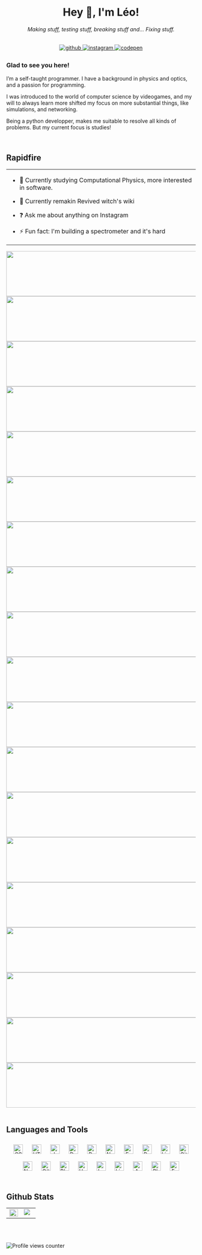 # <div align="center">Hey 👋, I'm Léo!</div>  
  

###### *<div align="center">Making stuff, testing stuff, breaking stuff and... Fixing stuff.</div>*  
  

<div align="center">
<a href="https://github.com/lele394" target="_blank">
<img src=https://img.shields.io/badge/github-%2324292e.svg?&style=for-the-badge&logo=github&logoColor=white alt=github style="margin-bottom: 5px;" />
</a>
<a href="https://instagram.com/nebulae_wanderer" target="_blank">
<img src=https://img.shields.io/badge/instagram-%23000000.svg?&style=for-the-badge&logo=instagram&logoColor=white alt=instagram style="margin-bottom: 5px;" />
</a>
<a href="https://codepen.com/https://codepen.io/lele394" target="_blank">
<img src=https://img.shields.io/badge/codepen-%23131417.svg?&style=for-the-badge&logo=codepen&logoColor=white alt=codepen style="margin-bottom: 5px;" />
</a>  
</div>  
  



### Glad to see you here!  
I’m a self-taught programmer. I have a background in physics and optics, and a passion for programming.

I was introduced to the world of computer science by videogames, and my will to always learn more shifted my focus on more substantial things, like simulations, and networking.

Being a python developper, makes me suitable to resolve all kinds of problems. But my current focus is studies!  
  

<br/>  


## Rapidfire  
<table><tr><td valign="top" width="100%">

- 🔭 Currently studying Computational Physics, more interested in software.
  

- 🌱 Currently remakin Revived witch's wiki
  

- ❓ Ask me about anything on Instagram  
  

- ⚡ Fun fact: I'm building a spectrometer and it's hard  


</td>


</td></tr></table>  
<div align="center">
<img src="https://raw.githubusercontent.com/lele394/lele394/main/rsc/1.gif" align="center"  style="width: calc(43 / 41 * 100%);;  height: 120;"  />
<img src="https://raw.githubusercontent.com/lele394/lele394/main/rsc/2.gif" align="center"  style="width: calc(43 / 41 * 100%);;  height: 120;"  />
<img src="https://raw.githubusercontent.com/lele394/lele394/main/rsc/3.gif" align="center"  style="width: calc(43 / 41 * 100%);;  height: 120;"  />
<img src="https://raw.githubusercontent.com/lele394/lele394/main/rsc/4.gif" align="center"  style="width: calc(43 / 41 * 100%);;  height: 120;"  />
<img src="https://raw.githubusercontent.com/lele394/lele394/main/rsc/5.gif" align="center"  style="width: calc(43 / 41 * 100%);;  height: 120;"  />
<img src="https://raw.githubusercontent.com/lele394/lele394/main/rsc/6.gif" align="center"  style="width: calc(43 / 41 * 100%);;  height: 120;"  />
<img src="https://raw.githubusercontent.com/lele394/lele394/main/rsc/7.gif" align="center"  style="width: calc(43 / 41 * 100%);;  height: 120;"  />
<img src="https://raw.githubusercontent.com/lele394/lele394/main/rsc/8.gif" align="center"  style="width: calc(43 / 41 * 100%);;  height: 120;"  />
<img src="https://raw.githubusercontent.com/lele394/lele394/main/rsc/9.gif" align="center"  style="width: calc(43 / 41 * 100%);;  height: 120;"  />
<img src="https://raw.githubusercontent.com/lele394/lele394/main/rsc/10.gif" align="center"  style="width: calc(43 / 41 * 100%);;  height: 120;"  />

<img src="https://raw.githubusercontent.com/lele394/lele394/main/rsc/11.gif" align="center"  style="width: calc(43 / 41 * 100%);;  height: 120;"  />
<img src="https://raw.githubusercontent.com/lele394/lele394/main/rsc/12.gif" align="center"  style="width: calc(43 / 41 * 100%);;  height: 120;"  />
<img src="https://raw.githubusercontent.com/lele394/lele394/main/rsc/13.gif" align="center"  style="width: calc(43 / 41 * 100%);;  height: 120;"  />
<img src="https://raw.githubusercontent.com/lele394/lele394/main/rsc/14.gif" align="center"  style="width: calc(43 / 41 * 100%);;  height: 120;"  />
<img src="https://raw.githubusercontent.com/lele394/lele394/main/rsc/15.gif" align="center"  style="width: calc(43 / 41 * 100%);;  height: 120;"  />
<img src="https://raw.githubusercontent.com/lele394/lele394/main/rsc/16.gif" align="center"  style="width: calc(43 / 41 * 100%);;  height: 120;"  />
<img src="https://raw.githubusercontent.com/lele394/lele394/main/rsc/17.gif" align="center"  style="width: calc(43 / 41 * 100%);;  height: 120;"  />
<img src="https://raw.githubusercontent.com/lele394/lele394/main/rsc/18.gif" align="center"  style="width: calc(43 / 41 * 100%);;  height: 120;"  />
<img src="https://raw.githubusercontent.com/lele394/lele394/main/rsc/19.gif" align="center"  style="width: calc(43 / 41 * 100%);;  height: 120;"  />
</div>  

<br/>  


## Languages and Tools  
<div align="center">  
<a href="https://www.w3schools.com/css/" target="_blank"><img style="margin: 10px" src="https://profilinator.rishav.dev/skills-assets/css3-original-wordmark.svg" alt="CSS3" height="25" /></a>  
<a href="https://en.wikipedia.org/wiki/HTML5" target="_blank"><img style="margin: 10px" src="https://profilinator.rishav.dev/skills-assets/html5-original-wordmark.svg" alt="HTML5" height="25" /></a>  
<a href="https://www.javascript.com/" target="_blank"><img style="margin: 10px" src="https://profilinator.rishav.dev/skills-assets/javascript-original.svg" alt="JavaScript" height="25" /></a>  
<a href="https://www.docker.com/" target="_blank"><img style="margin: 10px" src="https://profilinator.rishav.dev/skills-assets/docker-original-wordmark.svg" alt="Docker" height="25" /></a>  
<a href="https://www.python.org/" target="_blank"><img style="margin: 10px" src="https://profilinator.rishav.dev/skills-assets/python-original.svg" alt="Python" height="25" /></a>  
<a href="https://www.nginx.com/" target="_blank"><img style="margin: 10px" src="https://profilinator.rishav.dev/skills-assets/nginx-original.svg" alt="Nginx" height="25" /></a>  
<a href="https://expressjs.com/" target="_blank"><img style="margin: 10px" src="https://profilinator.rishav.dev/skills-assets/express-original-wordmark.svg" alt="Express.js" height="25" /></a>  
<a href="https://www.gnu.org/software/bash/" target="_blank"><img style="margin: 10px" src="https://profilinator.rishav.dev/skills-assets/gnu_bash-icon.svg" alt="Bash" height="25" /></a>  
<a href="https://www.linux.org/" target="_blank"><img style="margin: 10px" src="https://profilinator.rishav.dev/skills-assets/linux-original.svg" alt="Linux" height="25" /></a>  
<a href="https://github.com/" target="_blank"><img style="margin: 10px" src="https://profilinator.rishav.dev/skills-assets/git-scm-icon.svg" alt="Git" height="25" /></a>  
<a href="https://nodejs.org/" target="_blank"><img style="margin: 10px" src="https://profilinator.rishav.dev/skills-assets/nodejs-original-wordmark.svg" alt="Node.js" height="25" /></a>  
<a href="https://docs.microsoft.com/en-us/dotnet/csharp/" target="_blank"><img style="margin: 10px" src="https://profilinator.rishav.dev/skills-assets/csharp-original.svg" alt="C#" height="25" /></a>  
<a href="https://www.blender.org/" target="_blank"><img style="margin: 10px" src="https://profilinator.rishav.dev/skills-assets/blender_community_badge_white.svg" alt="Blender" height="25" /></a>  
<a href="https://unity.com/" target="_blank"><img style="margin: 10px" src="https://profilinator.rishav.dev/skills-assets/unity.png" alt="Unity" height="25" /></a>  
<a href="https://www.latex-project.org/" target="_blank"><img style="margin: 10px" src="https://profilinator.rishav.dev/skills-assets/latex.png" alt="LaTeX" height="25" /></a>  
<a href="https://www.adobe.com/products/photoshop-lightroom.html" target="_blank"><img style="margin: 10px" src="https://profilinator.rishav.dev/skills-assets/lightroom.png" alt="Lightroom" height="25" /></a>  
<a href="https://www.arduino.cc/" target="_blank"><img style="margin: 10px" src="https://profilinator.rishav.dev/skills-assets/arduino.png" alt="Arduino" height="25" /></a>  
<a href="https://www.adobe.com/in/products/photoshop.html" target="_blank"><img style="margin: 10px" src="https://profilinator.rishav.dev/skills-assets/photoshop-plain.svg" alt="Photoshop" height="25" /></a>  
<a href="https://fortran-lang.org/en/index" target="_blank"><img style="margin: 10px" src="https://upload.wikimedia.org/wikipedia/commons/thumb/b/b8/Fortran_logo.svg/2048px-Fortran_logo.svg.png" alt="Fortran" height="25" /></a>  

  
</div>  

<br/>  

## Github Stats  
<table><tr><td valign="top" width="50%">

<img src="https://github-readme-stats.vercel.app/api?username=lele394&show_icons=true&count_private=true&hide_border=true" align="left" style="width: 100%" />

</td><td valign="top" width="50%">

<img src="https://github-readme-stats.vercel.app/api/top-langs/?username=lele394&hide_border=true" align="left" />

</td></tr></table>  

<br/>  

  

<br/>  

![Profile views counter](https://komarev.com/ghpvc/?username=lele394&&style=flat-square)  
  

<br/>  


<br />

